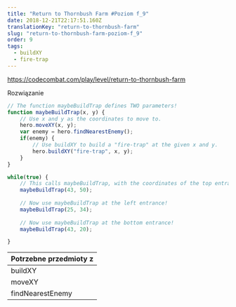```yaml
---
title: "Return to Thornbush Farm #Poziom f_9"
date: 2018-12-21T22:17:51.160Z
translationKey: "return-to-thornbush-farm"
slug: "return-to-thornbush-farm-poziom-f_9"
order: 9
tags:
  - buildXY
  - fire-trap
---
```


> 

https://codecombat.com/play/level/return-to-thornbush-farm

Rozwiązanie

```javascript
// The function maybeBuildTrap defines TWO parameters!
function maybeBuildTrap(x, y) {
    // Use x and y as the coordinates to move to.
    hero.moveXY(x, y);
    var enemy = hero.findNearestEnemy();
    if(enemy) {
        // Use buildXY to build a "fire-trap" at the given x and y.
        hero.buildXY("fire-trap", x, y);
    }
}

while(true) {
    // This calls maybeBuildTrap, with the coordinates of the top entrance.
    maybeBuildTrap(43, 50);
    
    // Now use maybeBuildTrap at the left entrance!
    maybeBuildTrap(25, 34);
    
    // Now use maybeBuildTrap at the bottom entrance!
    maybeBuildTrap(43, 20);

}    

```

Potrzebne przedmioty z |
--- |
buildXY |
moveXY |
findNearestEnemy |


